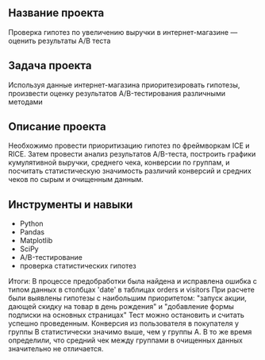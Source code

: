 ## Название проекта
Проверка гипотез по увеличению выручки в интернет-магазине — оценить результаты A/B теста

## Задача проекта
Используя данные интернет-магазина приоритезировать гипотезы, произвести оценку результатов A/B-тестирования различными методами

## Описание проекта
Необхожимо провести приоритизацию гипотез по фреймворкам ICE и RICE. Затем провести анализ результатов A/B-теста, построить графики кумулятивной выручки, среднего чека,
конверсии по группам, и посчитать статистическую значимость различий конверсий и средних чеков по сырым и очищенным данным.

## Инструменты и навыки
* Python
* Pandas
* Matplotlib
* SciPy
* A/B-тестирование
* проверка статистических гипотез

Итоги:
В процессе предобработки была найдена и исправлена ошибка с типом данных в столбцах 'date' в таблицах orders и visitors
При расчете были выявлены гипотезы с наибольшим приоритетом: "запуск акции, дающей скидку на товар в день рождения" и "добавление формы подписки на основных страницах"
Тест можно остановить и считать успешно проведенным. Конверсия из пользователя в покупателя у группы B статистически значимо выше, чем у группы A. В то же время определили, что средний чек между группами в очищенных данных значительно не отличается.
